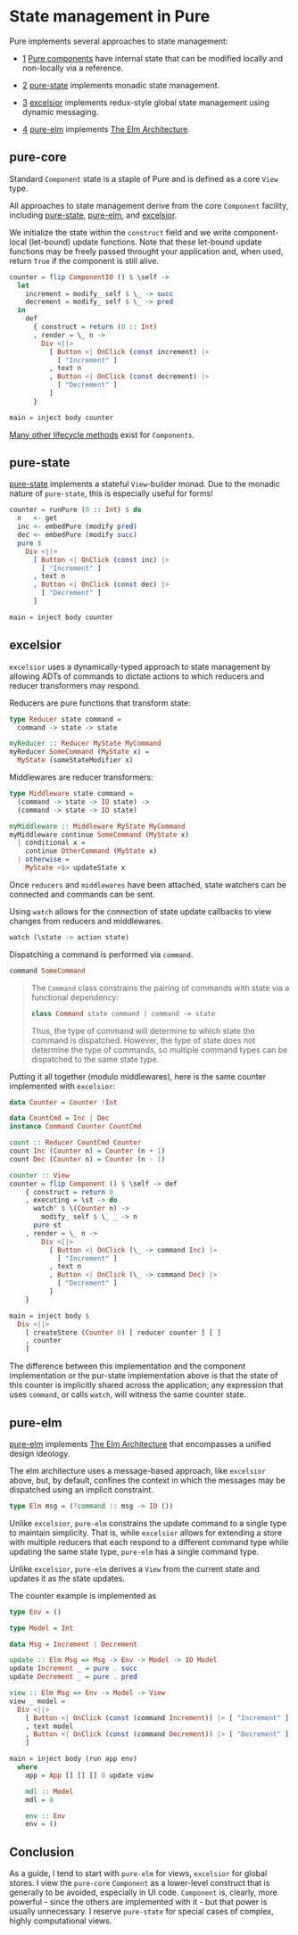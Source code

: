 # State management in Pure

Pure implements several approaches to state management:

* [1](#pure-core) [Pure components](/doc/pure-core) have internal state that can be modified locally and non-locally via a reference.

* [2](#pure-state) [pure-state](/doc/pure-state) implements monadic state management.

* [3](#excelsior) [excelsior](/doc/excelsior) implements redux-style global state management using dynamic messaging.

* [4](#pure-elm) [pure-elm](/doc/pure-elm) implements [The Elm Architecture](https://guide.elm-lang.org/architecture/).

## pure-core

Standard `Component` state is a staple of Pure and is defined as a core `View` type.

All approaches to state management derive from the core `Component` facility, including [pure-state](/doc/pure-state), [pure-elm](/doc/pure-elm), and [excelsior](/doc/excelsior).

We initialize the state within the `construct` field and we write component-local (let-bound) update functions. Note that these let-bound update functions may be freely passed throught your application and, when used, return `True` if the component is still alive.

```haskell
counter = flip ComponentIO () $ \self ->
  let
    increment = modify_ self $ \_ -> succ
    decrement = modify_ self $ \_ -> pred
  in
    def
      { construct = return (0 :: Int)
      , render = \_ n ->
        Div <||>
          [ Button <| OnClick (const increment) |>
            [ "Increment" ]
          , text n
          , Button <| OnClick (const decrement) |>
            [ "Decrement" ]
          ]
      }

main = inject body counter
```

[Many other lifecycle methods](/doc/pure-core/0.7.0.0/Pure.Data.View/data%20Comp) exist for `Components`.

## pure-state

[pure-state](/doc/pure-state) implements a stateful `View`-builder monad. Due to the monadic nature of `pure-state`, this is especially useful for forms!

```haskell
counter = runPure (0 :: Int) $ do
  n   <- get
  inc <- embedPure (modify pred)
  dec <- embedPure (modify succ)
  pure $
    Div <||>
      [ Button <| OnClick (const inc) |>
        [ "Increment" ]
      , text n
      , Button <| OnClick (const dec) |>
        [ "Decrement" ]
      ]

main = inject body counter
```

## excelsior

`excelsior` uses a dynamically-typed approach to state management by allowing ADTs of commands to dictate actions to which reducers and reducer transformers may respond.

Reducers are pure functions that transform state:

```haskell
type Reducer state command =
  command -> state -> state

myReducer :: Reducer MyState MyCommand
myReducer SomeCommand (MyState x) =
  MyState (someStateModifier x)
```

Middlewares are reducer transformers:

```haskell
type Middleware state command =
  (command -> state -> IO state) ->
  (command -> state -> IO state)

myMiddleware :: Middleware MyState MyCommand
myMiddleware continue SomeCommand (MyState x)
  | conditional x =
    continue OtherCommand (MyState x)
  | otherwise =
    MyState <$> updateState x
```

Once `reducers` and `middlewares` have been attached, state watchers can be connected and commands can be sent.

Using `watch` allows for the connection of state update callbacks to view changes from reducers and middlewares.

```haskell
watch (\state -> action state)
```

Dispatching a command is performed via `command`.

```haskell
command SomeCommand
```

> The `Command` class constrains the pairing of commands with state via a functional dependency:
>
> ```haskell
> class Command state command | command -> state
> ```
>
> Thus, the type of command will determine to which state the command is dispatched. However, the type of state does not determine the type of commands, so multiple command types can be dispatched to the same state type.

Putting it all together (modulo middlewares), here is the same counter implemented with `excelsior`:

```haskell
data Counter = Counter !Int

data CountCmd = Inc | Dec
instance Command Counter CountCmd

count :: Reducer CountCmd Counter
count Inc (Counter n) = Counter (n + 1)
count Dec (Counter n) = Counter (n - 1)

counter :: View
counter = flip Component () $ \self -> def
    { construct = return 0
    , executing = \st -> do
      watch' $ \(Counter n) ->
        modify_ self $ \_ _ -> n
      pure st
    , render = \_ n ->
        Div <||>
          [ Button <| OnClick (\_ -> command Inc) |>
            [ "Increment" ]
          , text n
          , Button <| OnClick (\_ -> command Dec) |>
            [ "Decrement" ]
          ]
    }

main = inject body $
  Div <||>
    [ createStore (Counter 0) [ reducer counter ] [ ]
    , counter
    ]
```

The difference between this implementation and the component implementation or the pur-state implementation above is that the state of this counter is implicitly shared across the application; any expression that uses `command`, or calls `watch`, will witness the same counter state.

## pure-elm

[pure-elm](/doc/pure-elm) implements [The Elm Architecture](https://guide.elm-lang.org/architecture/) that encompasses a unified design ideology.

The elm architecture uses a message-based approach, like `excelsior` above, but, by default, confines the context in which the messages may be dispatched using an implicit constraint.

```haskell
type Elm msg = (?command :: msg -> IO ())
```

Unlike `excelsior`, `pure-elm` constrains the update command to a single type to maintain simplicity. That is, while `excelsior` allows for extending a store with multiple reducers that each respond to a different command type while updating the same state type, `pure-elm` has a single command type.

Unlike `excelsior`, `pure-elm` derives a `View` from the current state and updates it as the state updates.

The counter example is implemented as

```haskell
type Env = ()

type Model = Int

data Msg = Increment | Decrement

update :: Elm Msg => Msg -> Env -> Model -> IO Model
update Increment _ = pure . succ
update Decrement _ = pure . pred

view :: Elm Msg => Env -> Model -> View
view _ model =
  Div <||>
    [ Button <| OnClick (const (command Increment)) |> [ "Increment" ]
    , text model
    , Button <| OnClick (const (command Decrement)) |> [ "Decrement" ]
    ]

main = inject body (run app env)
  where
    app = App [] [] [] 0 update view

    mdl :: Model
    mdl = 0

    env :: Env
    env = ()
```

## Conclusion

As a guide, I tend to start with `pure-elm` for views, `excelsior` for global stores. I view the `pure-core` `Component` as a lower-level construct that is generally to be avoided, especially in UI code. `Component` is, clearly, more powerful - since the others are implemented with it - but that power is usually unnecessary. I reserve `pure-state` for special cases of complex, highly computational views.